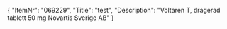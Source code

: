 {
  "ItemNr": "069229",
  "Title": "test",
  "Description": "Voltaren T, dragerad tablett 50 mg Novartis Sverige AB"
}